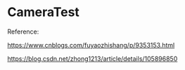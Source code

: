 # CameraTest

Reference:

https://www.cnblogs.com/fuyaozhishang/p/9353153.html

https://blog.csdn.net/zhong1213/article/details/105896850
